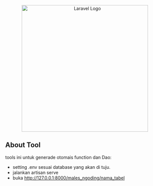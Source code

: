 <p align="center"><a href="https://laravel.com" target="_blank"><img src="https://raw.githubusercontent.com/laravel/art/master/logo-lockup/5%20SVG/2%20CMYK/1%20Full%20Color/laravel-logolockup-cmyk-red.svg" width="400" alt="Laravel Logo"></a></p>


## About Tool

tools ini untuk generade otomais function dan Dao:

- setting .env sesuai database yang akan di tuju.
- jalankan artisan serve
- buka http://127.0.0.1:8000/males_ngoding/nama_tabel
